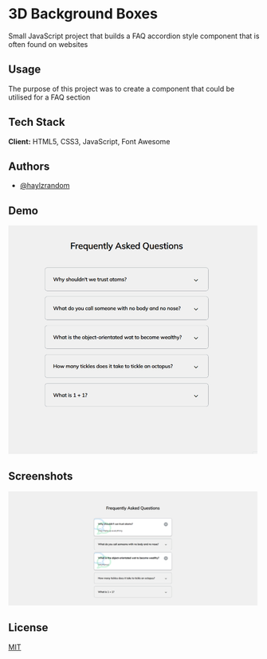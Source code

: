 # 3D Background Boxes

Small JavaScript project that builds a FAQ accordion style component that is
often found on websites

## Usage

The purpose of this project was to create a component that could be utilised for
a FAQ section

## Tech Stack

**Client:** HTML5, CSS3, JavaScript, Font Awesome

## Authors

- [@haylzrandom](https://www.github.com/haylzrandom)

## Demo

<img src="../../assets/gifs/faq-collapse.gif" alt="FAQ Collapse Gif" width="500"  />

## Screenshots

<img src="../../assets/screenshots/FAQ-Collapse.png" alt="FAQ Collapse Screenshot" width="500" />

## License

[MIT](https://choosealicense.com/licenses/mit/)
